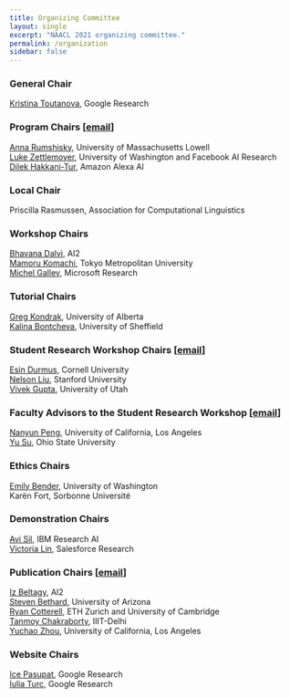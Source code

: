 ```yaml
---
title: Organizing Committee
layout: single
excerpt: "NAACL 2021 organizing committee."
permalink: /organization
sidebar: false
---
```


<h3>General Chair</h3>
<a href="http://kristinatoutanova.com">Kristina Toutanova</a>, Google Research <br/>

<h3>Program Chairs [<a href="mailto:naacl-2021-program-chairs@googlegroups.com">email</a>]</h3>
<a href="http://www.cs.uml.edu/~arum">Anna Rumshisky</a>,  University of Massachusetts Lowell <br/>
<a href="https://www.cs.washington.edu/people/faculty/lsz">Luke Zettlemoyer</a>, University of Washington and Facebook AI Research <br/>
<a href="https://scholar.google.com/citations?user=GMcL_9kAAAAJ&hl=en">Dilek Hakkani-Tur</a>, Amazon Alexa AI <br/>

<h3>Local Chair</h3>
Priscilla Rasmussen,  Association for Computational Linguistics <br/>

<h3>Workshop Chairs</h3>
<a href="https://allenai.org/team/bhavanad">Bhavana Dalvi</a>, AI2 <br/>
<a href="http://cl.sd.tmu.ac.jp/~komachi/index.en.html">Mamoru Komachi</a>, Tokyo Metropolitan University <br/>
<a href="https://www.microsoft.com/en-us/research/people/mgalley">Michel Galley</a>, Microsoft Research <br/>

<h3>Tutorial Chairs</h3>
<a href="https://webdocs.cs.ualberta.ca/~kondrak">Greg Kondrak</a>, University of Alberta <br/>
<a href="https://www.sheffield.ac.uk/dcs/people/academic/kalina-bontcheva">Kalina Bontcheva</a>, University of Sheffield <br/>

<h3>Student Research Workshop Chairs [<a href="mailto:naacl2021-srw@googlegroups.com">email</a>]</h3>
<a href="https://www.cs.cornell.edu/~esindurmus/">Esin Durmus</a>, Cornell University <br/>
<a href="https://cs.stanford.edu/~nfliu/">Nelson Liu</a>, Stanford University <br/>
<a href="https://vgupta123.github.io/">Vivek Gupta</a>, University of Utah <br/>

<h3>Faculty Advisors to the Student Research Workshop [<a href="mailto:naacl2021-srw@googlegroups.com">email</a>]</h3>
<a href="https://vnpeng.net/">Nanyun Peng</a>, University of California, Los Angeles <br/>
<a href="https://ysu1989.github.io/">Yu Su</a>, Ohio State University <br/>

<h3>Ethics Chairs</h3>
<a href="https://faculty.washington.edu/ebender/">Emily Bender</a>, University of Washington <br/>
Karën Fort, Sorbonne Université <br/>

<h3>Demonstration Chairs</h3>
<a href="https://researcher.watson.ibm.com/researcher/view.php?person=us-avi">Avi Sil</a>, IBM Research AI <br/>
<a href="http://victorialin.net/">Victoria Lin</a>, Salesforce Research <br/>

<h3>Publication Chairs [<a href="mailto:naacl2021-publication-chairs@googlegroups.com">email</a>]</h3>
<a href="https://beltagy.net/">Iz Beltagy</a>, AI2 <br/>
<a href="https://bethard.faculty.arizona.edu/">Steven Bethard</a>, University of Arizona <br/>
<a href="https://rycolab.github.io/authors/ryan/">Ryan Cotterell</a>, ETH Zurich and University of Cambridge <br/>
<a href="http://faculty.iiitd.ac.in/~tanmoy/">Tanmoy Chakraborty</a>, IIIT-Delhi <br/>
<a href="https://yz-joey.github.io/">Yuchao Zhou</a>, University of California, Los Angeles <br/>

<h3>Website Chairs</h3>
<a href="https://ppasupat.github.io">Ice Pasupat</a>, Google Research <br/>
<a href="http://www.iuliaturc.com">Iulia Turc</a>, Google Research <br/>
